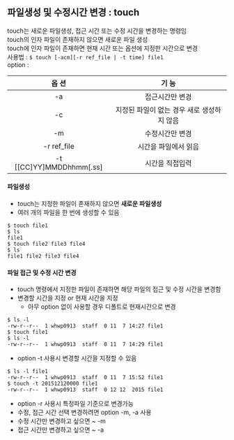 ## 파일생성 및 수정시간 변경 : touch
touch는 새로운 파일생성, 접근 시간 또는 수정 시간을 변경하는 명령임  
touch의 인자 파일이 존재하지 않으면 새로운 파일 생성  
touch에 인자 파일이 존재하면 현재 시간 또는 옵션에 지정한 시간으로 변경  
사용법 : ```$ touch [-acm][-r ref_file | -t time] file1 ```  
option :

|옵 션|기 능|
|:---:|:---:|
|-a|접근시간만 변경|
|-c|지정된 파일이 없는 경우 새로 생성하지 않음|
|-m|수정시간만 변경|
|-r ref_file|시간을 파일에서 읽음|
|-t [[CC]YY]MMDDhhmm[.ss]|시간을 직접입력|

#### 파일생성
- touch는 지정한 파일이 존재하지 않으면 **새로운 파일생성**
- 여러 개의 파일을 한 번에 생성할 수 있음

```
$ touch file1
$ ls
file1
$ touch file2 file3 file4
$ ls
file1 file2 file3 file4
```

#### 파일 접근 및 수정 시간 변경
- touch 명령에서 지정한 파일이 존재하면 해당 파일의 접근 및 수정 시간을 변경함
- 변경할 시간을 지정 or 현재 시간을 지정
    - 아무 option 없이 사용할 경우 디폴트로 현재시간으로 변경

```
$ ls -l
-rw-r--r--  1 whwp0913  staff  0 11  7 14:27 file1
$ touch file1
$ ls -l
-rw-r--r--  1 whwp0913  staff  0 11  7 14:29 file1
```

- option -t 사용시 변경할 시간을 지정할 수 있음

```
$ ls -l file1
-rw-r--r--  1 whwp0913  staff  0 11  7 15:52 file1
$ touch -t 201512120000 file1
-rw-r--r--  1 whwp0913  staff  0 12 12  2015 file1
```

- option -r 사용시 특정파일 기준으로 변경가능
- 수정, 접근 시간 선택 변경하려면 option -m, -a 사용
- 수정 시간만 변경하고 싶으면 ~ -m
- 접근 시간만 변경하고 싶으면 ~ -a











